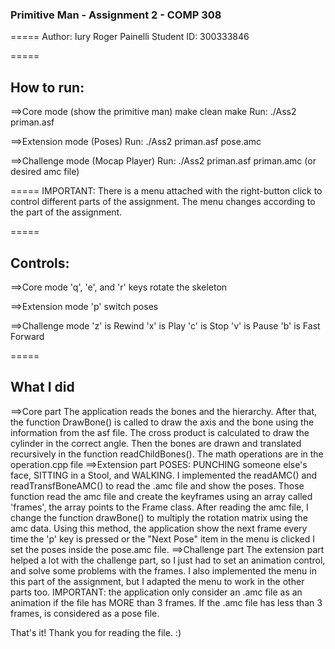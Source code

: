 ### Primitive Man - Assignment 2 - COMP 308
=====
Author: Iury Roger Painelli
Student ID: 300333846

=====
## How to run:

==>Core mode (show the primitive man)
make clean
make
Run: ./Ass2 priman.asf

==>Extension mode (Poses)
Run: ./Ass2 priman.asf pose.amc

==>Challenge mode (Mocap Player)
Run: ./Ass2 priman.asf priman.amc (or desired amc file)

=====
IMPORTANT: There is a menu attached with the right-button click to control different parts of the assignment.
		   The menu changes according to the part of the assignment.

=====
## Controls:

==>Core mode
'q', 'e', and 'r' keys rotate the skeleton 

==>Extension mode
'p' switch poses

==>Challenge mode
'z' is Rewind
'x' is Play
'c' is Stop
'v' is Pause
'b' is Fast Forward

=====
## What I did
==>Core part
		The application reads the bones and the hierarchy.
		After that, the function DrawBone() is called to draw the axis and the bone using the information from the asf file.
		The cross product is calculated to draw the cylinder in the correct angle.
		Then the bones are drawn and translated recursively in the function readChildBones().
		The math operations are in the operation.cpp file
==>Extension part
		POSES: PUNCHING someone else's face, SITTING in a Stool, and WALKING.
		I implemented the readAMC() and readTransfBoneAMC() to read the .amc file and show the poses.
		Those function read the amc file and create the keyframes using an array called 'frames', the array points to the Frame class.
		After reading the amc file, I change the function drawBone() to multiply the rotation matrix using the amc data.
		Using this method, the application show the next frame every time the 'p' key is pressed or the "Next Pose" item in the menu is clicked
		I set the poses inside the pose.amc file.
==>Challenge part
		The extension part helped a lot with the challenge part, so I just had to set an animation control, and solve some problems with the frames.
		I also implemented the menu in this part of the assignment, but I adapted the menu to work in the other parts too.
		IMPORTANT: the application only consider an .amc file as an animation if the file has MORE than 3 frames. If the .amc file has less than 3 frames, is considered as a pose file.
		
That's it! Thank you for reading the file. :)

